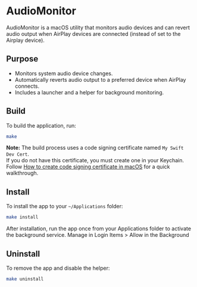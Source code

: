 # AudioMonitor

AudioMonitor is a macOS utility that monitors audio devices and can revert audio output when AirPlay devices are connected (instead of set to the Airplay device).

## Purpose

- Monitors system audio device changes.
- Automatically reverts audio output to a preferred device when AirPlay connects.
- Includes a launcher and a helper for background monitoring.

## Build

To build the application, run:

```sh
make
```

**Note:** The build process uses a code signing certificate named `My Swift Dev Cert`.  
If you do not have this certificate, you must create one in your Keychain.  
Follow [How to create code signing certificate in macOS](https://www.simplified.guide/macos/keychain-cert-code-signing-create) for a quick walkthrough.


## Install

To install the app to your `~/Applications` folder:

```sh
make install
```

After installation, run the app once from your Applications folder to activate the background service. Manage in Login Items > Allow in the Background

## Uninstall

To remove the app and disable the helper:

```sh
make uninstall
```
